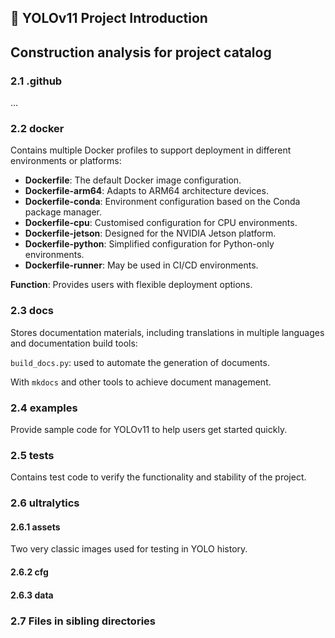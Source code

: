## 🚀 YOLOv11 Project Introduction

## Construction analysis for project catalog

### 2.1 .github

…

### 2.2 docker

Contains multiple Docker profiles to support deployment in different environments or platforms:

* **Dockerfile**: The default Docker image configuration.
* **Dockerfile-arm64**: Adapts to ARM64 architecture devices.
* **Dockerfile-conda**: Environment configuration based on the Conda package manager.
* **Dockerfile-cpu**: Customised configuration for CPU environments.
* **Dockerfile-jetson**: Designed for the NVIDIA Jetson platform.
* **Dockerfile-python**: Simplified configuration for Python-only environments.
* **Dockerfile-runner**: May be used in CI/CD environments.

**Function**: Provides users with flexible deployment options.

### 2.3 docs

Stores documentation materials, including translations in multiple languages and documentation build tools:

`build_docs.py`: used to automate the generation of documents.

With `mkdocs` and other tools to achieve document management.

### 2.4 examples

Provide sample code for YOLOv11 to help users get started quickly.

### 2.5 tests

Contains test code to verify the functionality and stability of the project.

### 2.6 ultralytics

#### 2.6.1 assets

Two very classic images used for testing in YOLO history.

#### 2.6.2 cfg

#### 2.6.3 data

### 2.7 Files in sibling directories